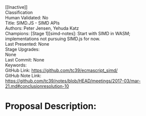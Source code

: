 [[Inactive]]<br>Classification<br>Human Validated: No<br>Title: SIMD.JS - SIMD APIs<br>Authors: Peter Jensen, Yehuda Katz<br>Champions: [Stage 1][simd-notes]: Start with SIMD in WASM; implementations not pursuing SIMD.js for now.<br>Last Presented: None<br>Stage Upgrades:<br>None<br>Last Commit: None<br>Keywords:<br>GitHub Link: https://github.com/tc39/ecmascript_simd/ <br>GitHub Note Link: https://github.com/tc39/notes/blob/HEAD/meetings/2017-03/mar-21.md#conclusionresolution-10
# Proposal Description:<br>